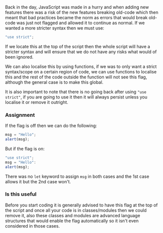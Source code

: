 Back in the day, JavaScript was made in a hurry and when adding new features there was a risk of the new features breaking old-code which then meant that bad practices became the norm as errors that would break old-code was just not flagged and allowed it to continue as normal. If we wanted a more stricter syntax then we must use:
```javascript
"use strict";
```
If we locate this at the top of the script then the whole script will have a stricter syntax and will ensure that we do not have any risks what would of been ignored.

We can also localise this by using functions, if we was to only want a strict syntax/scope on a certain region of code, we can use functions to localise this and the rest of the code outside the function will not see this flag, although the general case is to make this global.

It is also important to note that there is no going back after using `"use strict"`, if you are going to use it then it will always persist unless you localise it or remove it outright.
### Assignment
If the flag is off then we can do the following:
```javascript
msg = "Hello";
alert(msg);
```
But if the flag is on:
```javascript
"use strict";
msg = "Hello":
alert(msg);
```
There was no `let` keyword to assign `msg` in both cases and the 1st case allows it but the 2nd case won't.
### Is this useful
Before you start coding it is generally advised to have this flag at the top of the script and once all your code is in classes/modules then we could remove it, also these classes and modules are advanced language structures that would enable the flag automatically so it isn't even considered in those cases.
